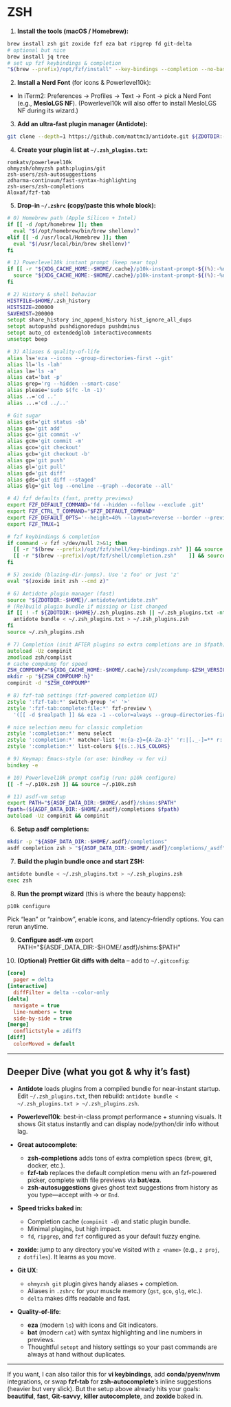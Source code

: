 # ZSH

1. **Install the tools (macOS / Homebrew):**

```bash
brew install zsh git zoxide fzf eza bat ripgrep fd git-delta
# optional but nice
brew install jq tree
# set up fzf keybindings & completion
"$(brew --prefix)/opt/fzf/install" --key-bindings --completion --no-bash --no-fish --no-update-rc
```

2. **Install a Nerd Font** (for icons & Powerlevel10k):

* In iTerm2: Preferences → Profiles → Text → Font → pick a Nerd Font (e.g., **MesloLGS NF**).
  (Powerlevel10k will also offer to install MesloLGS NF during its wizard.)

3. **Add an ultra-fast plugin manager (Antidote):**

```bash
git clone --depth=1 https://github.com/mattmc3/antidote.git ${ZDOTDIR:-$HOME}/.antidote
```

4. **Create your plugin list at `~/.zsh_plugins.txt`:**

```text
romkatv/powerlevel10k
ohmyzsh/ohmyzsh path:plugins/git
zsh-users/zsh-autosuggestions
zdharma-continuum/fast-syntax-highlighting
zsh-users/zsh-completions
Aloxaf/fzf-tab
```

5. **Drop-in `~/.zshrc` (copy/paste this whole block):**

```zsh
# 0) Homebrew path (Apple Silicon + Intel)
if [[ -d /opt/homebrew ]]; then
  eval "$(/opt/homebrew/bin/brew shellenv)"
elif [[ -d /usr/local/Homebrew ]]; then
  eval "$(/usr/local/bin/brew shellenv)"
fi

# 1) Powerlevel10k instant prompt (keep near top)
if [[ -r "${XDG_CACHE_HOME:-$HOME/.cache}/p10k-instant-prompt-${(%):-%n}.zsh" ]]; then
  source "${XDG_CACHE_HOME:-$HOME/.cache}/p10k-instant-prompt-${(%):-%n}.zsh"
fi

# 2) History & shell behavior
HISTFILE=$HOME/.zsh_history
HISTSIZE=200000
SAVEHIST=200000
setopt share_history inc_append_history hist_ignore_all_dups
setopt autopushd pushdignoredups pushdminus
setopt auto_cd extendedglob interactivecomments
unsetopt beep

# 3) Aliases & quality-of-life
alias ls='eza --icons --group-directories-first --git'
alias ll='ls -lah'
alias la='ls -a'
alias cat='bat -p'
alias grep='rg --hidden --smart-case'
alias please='sudo $(fc -ln -1)'
alias ..='cd ..'
alias ...='cd ../..'

# Git sugar
alias gst='git status -sb'
alias ga='git add'
alias gc='git commit -v'
alias gcm='git commit -m'
alias gco='git checkout'
alias gcb='git checkout -b'
alias gp='git push'
alias gl='git pull'
alias gd='git diff'
alias gds='git diff --staged'
alias glg='git log --oneline --graph --decorate --all'

# 4) fzf defaults (fast, pretty previews)
export FZF_DEFAULT_COMMAND='fd --hidden --follow --exclude .git'
export FZF_CTRL_T_COMMAND="$FZF_DEFAULT_COMMAND"
export FZF_DEFAULT_OPTS='--height=40% --layout=reverse --border --preview-window=right:60%:wrap'
export FZF_TMUX=1

# fzf keybindings & completion
if command -v fzf >/dev/null 2>&1; then
  [[ -r "$(brew --prefix)/opt/fzf/shell/key-bindings.zsh" ]] && source "$(brew --prefix)/opt/fzf/shell/key-bindings.zsh"
  [[ -r "$(brew --prefix)/opt/fzf/shell/completion.zsh"    ]] && source "$(brew --prefix)/opt/fzf/shell/completion.zsh"
fi

# 5) zoxide (blazing-dir-jumps). Use 'z foo' or just 'z'
eval "$(zoxide init zsh --cmd z)"

# 6) Antidote plugin manager (fast)
source "${ZDOTDIR:-$HOME}/.antidote/antidote.zsh"
# (Re)build plugin bundle if missing or list changed
if [[ ! -f ${ZDOTDIR:-$HOME}/.zsh_plugins.zsh || ~/.zsh_plugins.txt -nt ~/.zsh_plugins.zsh ]]; then
  antidote bundle < ~/.zsh_plugins.txt > ~/.zsh_plugins.zsh
fi
source ~/.zsh_plugins.zsh

# 7) Completion (init AFTER plugins so extra completions are in $fpath)
autoload -Uz compinit
zmodload zsh/complist
# cache compdump for speed
ZSH_COMPDUMP="${XDG_CACHE_HOME:-$HOME/.cache}/zsh/zcompdump-$ZSH_VERSION"
mkdir -p "${ZSH_COMPDUMP:h}"
compinit -d "$ZSH_COMPDUMP"

# 8) fzf-tab settings (fzf-powered completion UI)
zstyle ':fzf-tab:*' switch-group '<' '>'
zstyle ':fzf-tab:complete:file:*' fzf-preview \
  '([[ -d $realpath ]] && eza -1 --color=always --group-directories-first --icons $realpath) || (bat --style=numbers --color=always --line-range :500 --paging=never $realpath 2>/dev/null || file -r -- $realpath)'

# nice selection menu for classic completion
zstyle ':completion:*' menu select
zstyle ':completion:*' matcher-list 'm:{a-z}={A-Za-z}' 'r:|[._-]=** r:|=**' 'l:|=* r:|=*'
zstyle ':completion:*' list-colors ${(s.:.)LS_COLORS}

# 9) Keymap: Emacs-style (or use: bindkey -v for vi)
bindkey -e

# 10) Powerlevel10k prompt config (run: p10k configure)
[[ -f ~/.p10k.zsh ]] && source ~/.p10k.zsh

# 11) asdf-vm setup
export PATH="${ASDF_DATA_DIR:-$HOME/.asdf}/shims:$PATH"
fpath=(${ASDF_DATA_DIR:-$HOME/.asdf}/completions $fpath)
autoload -Uz compinit && compinit
```

6. **Setup asdf completions:**
```bash
mkdir -p "${ASDF_DATA_DIR:-$HOME/.asdf}/completions"
asdf completion zsh > "${ASDF_DATA_DIR:-$HOME/.asdf}/completions/_asdf"

```

7. **Build the plugin bundle once and start ZSH:**

```bash
antidote bundle < ~/.zsh_plugins.txt > ~/.zsh_plugins.zsh
exec zsh
```

8. **Run the prompt wizard** (this is where the beauty happens):

```bash
p10k configure
```

Pick “lean” or “rainbow”, enable icons, and latency-friendly options. You can rerun anytime.

9. **Configure asdf-vm**
export PATH="${ASDF_DATA_DIR:-$HOME/.asdf}/shims:$PATH"

10. **(Optional) Prettier Git diffs with delta** – add to `~/.gitconfig`:

```ini
[core]
  pager = delta
[interactive]
  diffFilter = delta --color-only
[delta]
  navigate = true
  line-numbers = true
  side-by-side = true
[merge]
  conflictstyle = zdiff3
[diff]
  colorMoved = default
```

---

## Deeper Dive (what you got & why it’s fast)

* **Antidote** loads plugins from a compiled bundle for near-instant startup. Edit `~/.zsh_plugins.txt`, then rebuild:
  `antidote bundle < ~/.zsh_plugins.txt > ~/.zsh_plugins.zsh`.

* **Powerlevel10k**: best-in-class prompt performance + stunning visuals. It shows Git status instantly and can display node/python/dir info without lag.

* **Great autocomplete**:

  * **zsh-completions** adds tons of extra completion specs (brew, git, docker, etc.).
  * **fzf-tab** replaces the default completion menu with an fzf-powered picker, complete with file previews via **bat**/**eza**.
  * **zsh-autosuggestions** gives ghost text suggestions from history as you type—accept with → or `End`.

* **Speed tricks baked in**:

  * Completion cache (`compinit -d`) and static plugin bundle.
  * Minimal plugins, but high impact.
  * `fd`, `ripgrep`, and `fzf` configured as your default fuzzy engine.

* **zoxide**: jump to any directory you’ve visited with `z <name>` (e.g., `z proj`, `z dotfiles`). It learns as you move.

* **Git UX**:

  * `ohmyzsh git` plugin gives handy aliases + completion.
  * Aliases in `.zshrc` for your muscle memory (`gst`, `gco`, `glg`, etc.).
  * `delta` makes diffs readable and fast.

* **Quality-of-life**:

  * **eza** (modern `ls`) with icons and Git indicators.
  * **bat** (modern `cat`) with syntax highlighting and line numbers in previews.
  * Thoughtful `setopt` and history settings so your past commands are always at hand without duplicates.

---

If you want, I can also tailor this for **vi keybindings**, add **conda/pyenv/nvm** integrations, or swap **fzf-tab** for **zsh-autocomplete**’s inline suggestions (heavier but very slick). But the setup above already hits your goals: **beautiful**, **fast**, **Git-savvy**, **killer autocomplete**, and **zoxide** baked in.
